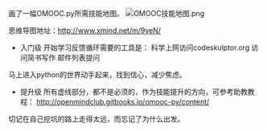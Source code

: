 画了一幅OMOOC.py所需技能地图。
![OMOOC技能地图.png](http://upload-images.jianshu.io/upload_images/20396-5deceeb2ce9b631d.png)


思维导图地址：http://www.xmind.net/m/9yeN/

+ 入门级
开始学习反馈循环需要的工具是：
科学上网访问codeskulptor.org
访问简书写作
邮件列表提问

马上进入python的世界动手起来，找到信心，减少焦虑。

+ 提升级
所有虚线部分，都不是必须的，作为技能提升的方向，可参考助教教程：
http://openmindclub.gitbooks.io/omooc-py/content/

切记在自己挖坑的路上走得太远，而忘记了为什么出发。




















